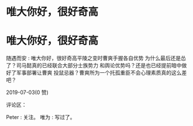 # 唯大你好，很好奇高

# 唯大你好，很好奇高

随遇而安 : 唯大你好，很好奇高平陵之变时曹爽手握各自优势 为什么最后还是怂了？司马懿真的已经联合大部分士族势力 和舆论优势吗？还是也已经提前暗中做好了军事部署让曹爽 投鼠忌器？曹爽所为一个托孤重臣不会心理素质真的这么差 吧？

2019-07-03(0 赞)

评论区：

Peter : 关注。 唯为 : 写过了。